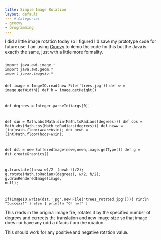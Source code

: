 ```yaml
---
title: Simple Image Rotation
layout: default
--- # Categories
- groovy
- programming
---
```


I did a little image rotation today so I figured I'd save my prototype code for future use. I am using <a href="http://groovy.codehaus.org">Groovy</a> to demo the code for this but the Java is exactly the same, just with a little more formality.

<code lang="java">
import java.awt.image.*
import java.awt.geom.*
import javax.imageio.*

def image = ImageIO.read(new File('trees.jpg'))
def w = image.getWidth()
def h = image.getHeight()

def degrees = Integer.parseInt(args[0])

def sin = Math.abs(Math.sin(Math.toRadians(degrees)))
def cos = Math.abs(Math.cos(Math.toRadians(degrees)))
def neww = (int)Math.floor(w*cos+h*sin);
def newh = (int)Math.floor(h*cos+w*sin);

def dst = new BufferedImage(neww,newh,image.getType())
def g = dst.createGraphics()

g.translate((neww-w)/2, (newh-h)/2);
g.rotate(Math.toRadians(degrees), w/2, h/2);
g.drawRenderedImage(image, null);             

if(ImageIO.write(dst,'jpg',new File('trees_rotated.jpg'))){
    rintln "Success!"
} else {
    println "Oh no!"
}
</code>

This reads in the original image file, rotates it by the specified number of degrees and corrects the translation and new image size so that image does not have any odd artifacts from the rotation.

This should work for any positive and negative rotation value.

